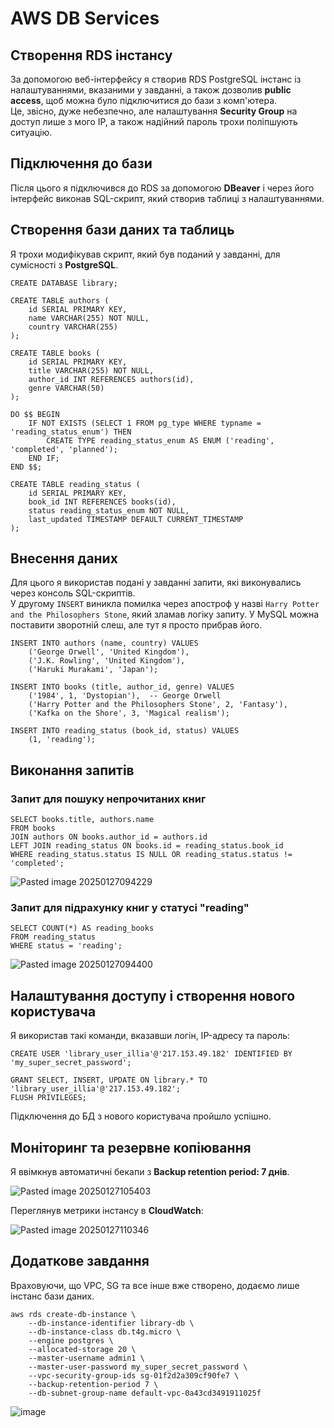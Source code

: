 
# AWS DB Services

## Створення RDS інстансу

За допомогою веб-інтерфейсу я створив RDS PostgreSQL інстанс із налаштуваннями, вказаними у завданні, а також дозволив **public access**, щоб можна було підключитися до бази з комп'ютера.  
Це, звісно, дуже небезпечно, але налаштування **Security Group** на доступ лише з мого IP, а також надійний пароль трохи поліпшують ситуацію.

## Підключення до бази

Після цього я підключився до RDS за допомогою **DBeaver** і через його інтерфейс виконав SQL-скрипт, який створив таблиці з налаштуваннями.

## Створення бази даних та таблиць

Я трохи модифікував скрипт, який був поданий у завданні, для сумісності з **PostgreSQL**.

```
CREATE DATABASE library;

CREATE TABLE authors (
    id SERIAL PRIMARY KEY,
    name VARCHAR(255) NOT NULL,
    country VARCHAR(255)
);

CREATE TABLE books (
    id SERIAL PRIMARY KEY,
    title VARCHAR(255) NOT NULL,
    author_id INT REFERENCES authors(id),
    genre VARCHAR(50)
);

DO $$ BEGIN
    IF NOT EXISTS (SELECT 1 FROM pg_type WHERE typname = 'reading_status_enum') THEN
        CREATE TYPE reading_status_enum AS ENUM ('reading', 'completed', 'planned');
    END IF;
END $$;

CREATE TABLE reading_status (
    id SERIAL PRIMARY KEY,
    book_id INT REFERENCES books(id),
    status reading_status_enum NOT NULL,
    last_updated TIMESTAMP DEFAULT CURRENT_TIMESTAMP
);
```

## Внесення даних

Для цього я використав подані у завданні запити, які виконувались через консоль SQL-скриптів.  
У другому `INSERT` виникла помилка через апостроф у назві `Harry Potter and the Philosophers Stone`, який зламав логіку запиту. У MySQL можна поставити зворотній слеш, але тут я просто прибрав його.

```
INSERT INTO authors (name, country) VALUES
    ('George Orwell', 'United Kingdom'),
    ('J.K. Rowling', 'United Kingdom'),
    ('Haruki Murakami', 'Japan');

INSERT INTO books (title, author_id, genre) VALUES
    ('1984', 1, 'Dystopian'),  -- George Orwell
    ('Harry Potter and the Philosophers Stone', 2, 'Fantasy'),
    ('Kafka on the Shore', 3, 'Magical realism');

INSERT INTO reading_status (book_id, status) VALUES
    (1, 'reading');
```

## Виконання запитів

### Запит для пошуку непрочитаних книг

```
SELECT books.title, authors.name 
FROM books
JOIN authors ON books.author_id = authors.id
LEFT JOIN reading_status ON books.id = reading_status.book_id
WHERE reading_status.status IS NULL OR reading_status.status != 'completed';
```

![Pasted image 20250127094229](https://github.com/user-attachments/assets/7806e21f-0258-42dc-9e69-b13dbdf013ab)

### Запит для підрахунку книг у статусі "reading"

```
SELECT COUNT(*) AS reading_books
FROM reading_status
WHERE status = 'reading';
```

![Pasted image 20250127094400](https://github.com/user-attachments/assets/f77fc016-bab1-4954-8ab6-e0c295b12db8)

## Налаштування доступу і створення нового користувача

Я використав такі команди, вказавши логін, IP-адресу та пароль:

```
CREATE USER 'library_user_illia'@'217.153.49.182' IDENTIFIED BY 'my_super_secret_password';

GRANT SELECT, INSERT, UPDATE ON library.* TO 'library_user_illia'@'217.153.49.182';
FLUSH PRIVILEGES;
```

Підключення до БД з нового користувача пройшло успішно.

## Моніторинг та резервне копіювання

Я ввімкнув автоматичні бекапи з **Backup retention period: 7 днів**.

![Pasted image 20250127105403](https://github.com/user-attachments/assets/f0ec3960-7aa8-4271-9013-3f892034377e)

Переглянув метрики інстансу в **CloudWatch**:

![Pasted image 20250127110346](https://github.com/user-attachments/assets/d25dbf8f-be57-4a02-9705-123d7a8a582d)

## Додаткове завдання

Враховуючи, що VPC, SG та все інше вже створено, додаємо лише інстанс бази даних.

```
aws rds create-db-instance \
    --db-instance-identifier library-db \
    --db-instance-class db.t4g.micro \
    --engine postgres \
    --allocated-storage 20 \
    --master-username admin1 \
    --master-user-password my_super_secret_password \
    --vpc-security-group-ids sg-01f2d2a309cf90fe7 \
    --backup-retention-period 7 \
    --db-subnet-group-name default-vpc-0a43cd3491911025f
```

![image](https://github.com/user-attachments/assets/93ca4795-80e3-41aa-81f0-428fb54dd5d6)
